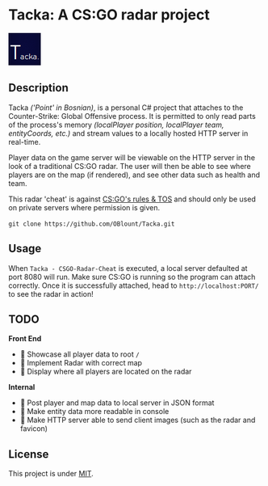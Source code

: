 # **Tacka: A CS:GO radar project**

![TackaLogo](https://github.com/OBlount/Tacka/blob/main/CSGO-Radar-Cheat/Assets/Icons/TackaLogo.png)

## Description

Tacka *('Point' in Bosnian)*, is a personal C# project that attaches to the Counter-Strike: Global Offensive process. It is permitted to only read parts of the process's memory *(localPlayer position, localPlayer team, entityCoords, etc.)* and stream values to a locally hosted HTTP server in real-time.

Player data on the game server will be viewable on the HTTP server in the look of a traditional CS:GO radar. The user will then be able to see where players are on the map (if rendered), and see other data such as health and team.

This radar 'cheat' is against [CS:GO's rules & TOS](https://blog.counter-strike.net/) and should only be used on private servers where permission is given.

`git clone https://github.com/OBlount/Tacka.git`

## Usage

When `Tacka - CSGO-Radar-Cheat` is executed, a local server defaulted at port 8080 will run. Make sure CS:GO is running so the program can attach correctly. Once it is successfully attached, head to `http://localhost:PORT/` to see the radar in action!

## TODO

**Front End**
* :pushpin: Showcase all player data to root `/`
* :pushpin: Implement Radar with correct map
* :pushpin: Display where all players are located on the radar

**Internal**
* :pushpin: Post player and map data to local server in JSON format
* :pushpin: Make entity data more readable in console
* :pushpin: Make HTTP server able to send client images (such as the radar and favicon)

## License
This project is under [MIT](https://choosealicense.com/licenses/mit/).
